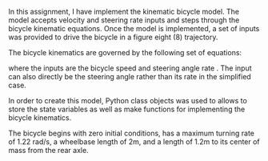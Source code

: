 In this assignment, I have implement the kinematic bicycle model. The model accepts velocity and steering rate inputs and steps through the bicycle kinematic equations. 
Once the model is implemented, a set of inputs was provided to drive the bicycle in a figure eight (8) trajectory.

The bicycle kinematics are governed by the following set of equations:




 
 
 
where the inputs are the bicycle speed  and steering angle rate . The input can also directly be the steering angle  rather than its rate in the simplified case. 

In order to create this model, Python class objects was used to allows to store the state variables as well as make functions for implementing the bicycle kinematics.

The bicycle begins with zero initial conditions, has a maximum turning rate of 1.22 rad/s, a wheelbase length of 2m, and a length of 1.2m to its center of mass from 
the rear axle.
